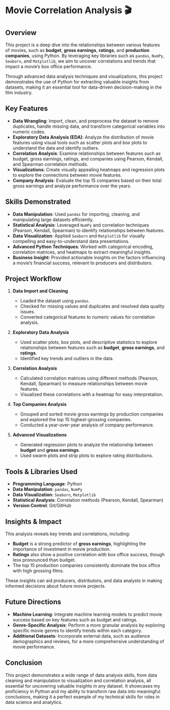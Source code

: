 # Movie Correlation Analysis 🎬

## Overview

This project is a deep dive into the relationships between various features of movies, such as **budget**, **gross earnings**, **ratings**, and **production companies**, using Python. By leveraging key libraries such as `pandas`, `NumPy`, `Seaborn`, and `Matplotlib`, we aim to uncover correlations and trends that impact a movie’s box office performance. 

Through advanced data analysis techniques and visualizations, this project demonstrates the use of Python for extracting valuable insights from datasets, making it an essential tool for data-driven decision-making in the film industry.

## Key Features

- **Data Wrangling**: Import, clean, and preprocess the dataset to remove duplicates, handle missing data, and transform categorical variables into numeric codes.
- **Exploratory Data Analysis (EDA)**: Analyze the distribution of movie features using visual tools such as scatter plots and box plots to understand the data and identify outliers.
- **Correlation Analysis**: Examine relationships between features such as budget, gross earnings, ratings, and companies using Pearson, Kendall, and Spearman correlation methods. 
- **Visualizations**: Create visually appealing heatmaps and regression plots to explore the connections between movie features.
- **Company Analysis**: Evaluate the top 15 companies based on their total gross earnings and analyze performance over the years.

## Skills Demonstrated

- **Data Manipulation**: Used `pandas` for importing, cleaning, and manipulating large datasets efficiently.
- **Statistical Analysis**: Leveraged `NumPy` and correlation techniques (Pearson, Kendall, Spearman) to identify relationships between features.
- **Data Visualization**: Applied `Seaborn` and `Matplotlib` for visually compelling and easy-to-understand data presentations.
- **Advanced Python Techniques**: Worked with categorical encoding, correlation matrices, and heatmaps to extract meaningful insights.
- **Business Insight**: Provided actionable insights on the factors influencing a movie’s financial success, relevant to producers and distributors.

## Project Workflow

1. **Data Import and Cleaning**
   - Loaded the dataset using `pandas`.
   - Checked for missing values and duplicates and resolved data quality issues.
   - Converted categorical features to numeric values for correlation analysis.

2. **Exploratory Data Analysis**
   - Used scatter plots, box plots, and descriptive statistics to explore relationships between features such as **budget**, **gross earnings**, and **ratings**.
   - Identified key trends and outliers in the data.

3. **Correlation Analysis**
   - Calculated correlation matrices using different methods (Pearson, Kendall, Spearman) to measure relationships between movie features.
   - Visualized these correlations with a heatmap for easy interpretation.

4. **Top Companies Analysis**
   - Grouped and sorted movie gross earnings by production companies and explored the top 15 highest-grossing companies.
   - Conducted a year-over-year analysis of company performance.

5. **Advanced Visualizations**
   - Generated regression plots to analyze the relationship between **budget** and **gross earnings**.
   - Used swarm plots and strip plots to explore rating distributions.

## Tools & Libraries Used

- **Programming Language**: Python
- **Data Manipulation**: `pandas`, `NumPy`
- **Data Visualization**: `Seaborn`, `Matplotlib`
- **Statistical Analysis**: Correlation methods (Pearson, Kendall, Spearman)
- **Version Control**: Git/GitHub

## Insights & Impact

This analysis reveals key trends and correlations, including:
- **Budget** is a strong predictor of **gross earnings**, highlighting the importance of investment in movie production.
- **Ratings** also show a positive correlation with box office success, though less pronounced than budget.
- The top 15 production companies consistently dominate the box office with high grossing films.
  
These insights can aid producers, distributors, and data analysts in making informed decisions about future movie projects.

## Future Directions

- **Machine Learning**: Integrate machine learning models to predict movie success based on key features such as budget and ratings.
- **Genre-Specific Analysis**: Perform a more granular analysis by exploring specific movie genres to identify trends within each category.
- **Additional Datasets**: Incorporate external data, such as audience demographics and reviews, for a more comprehensive understanding of movie performance.

## Conclusion

This project demonstrates a wide range of data analysis skills, from data cleaning and manipulation to visualization and correlation analysis, all essential for uncovering valuable insights in any dataset. It showcases my proficiency in Python and my ability to transform raw data into meaningful conclusions, making it a perfect example of my technical skills for roles in data science and analytics.

